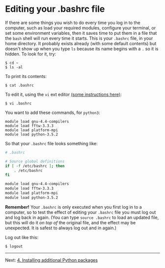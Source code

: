 # Editing your .bashrc file

If there are some things you wish to do every time you log in to
the computer, such as load your required modules, configure
your terminal, or set some environment variables, then it
saves time to put them in a file that the `bash` shell will
run every time it starts. This is your `.bashrc` file, in your home
directory. It probably exists already (with some default contents)
but doesn't show up when you type `ls` because its name begins with
a `.` so it is hidden. To look for it, try:

    $ cd ~
    $ ls -al

To print its contents:

    $ cat .bashrc

To edit it, using the `vi` ext editor [(some instructions here)](https://www.cs.colostate.edu/helpdocs/vi.html):

    $ vi .bashrc

You want to add these commands, for `python3`:

    module load gnu-4.4-compilers
    module load fftw-3.3.3
    module load platform-mpi
    module load python-3.5.2

So that your `.bashrc` file looks something like:

```bash
# .bashrc

# Source global definitions
if [ -f /etc/bashrc ]; then
	. /etc/bashrc
fi

module load gnu-4.4-compilers
module load fftw-3.3.3
module load platform-mpi
module load python-3.5.2
```

**Remember!** Your `.bashrc` is only executed when you first log in to a computer,
so to test the effect of editing your `.bashrc` file you must log out and log
back in again.   (You can type `source .bashrc` to load an updated file, but
this will do it *on top of* the original file, and the effect may be unexpected.
It is safest to always log out and in again.)

Log out like this:

    $ logout

---
Next: [4. Installing additional Python packages](04b-python-packages.md)
